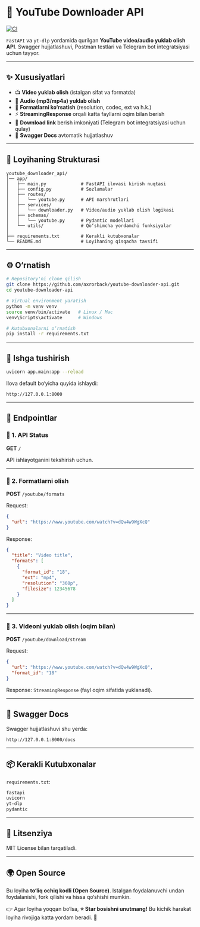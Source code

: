 # 🎥 YouTube Downloader API

[![CI](https://github.com/axrorback/youtube-downloader-api/actions/workflows/ci.yml/badge.svg)](https://github.com/axrorback/youtube-downloader-api/actions/workflows/ci.yml)

`FastAPI` va `yt-dlp` yordamida qurilgan **YouTube video/audio yuklab olish API**.
Swagger hujjatlashuvi, Postman testlari va Telegram bot integratsiyasi uchun tayyor.

---

## ✨ Xususiyatlari

* 📺 **Video yuklab olish** (istalgan sifat va formatda)
* 🎷 **Audio (mp3/mp4a) yuklab olish**
* 📂 **Formatlarni ko‘rsatish** (resolution, codec, ext va h.k.)
* ⚡ **StreamingResponse** orqali katta fayllarni oqim bilan berish
* 🔗 **Download link** berish imkoniyati (Telegram bot integratsiyasi uchun qulay)
* 📝 **Swagger Docs** avtomatik hujjatlashuv

---

## 📂 Loyihaning Strukturasi

```
youtube_downloader_api/
│── app/
│   ├── main.py             # FastAPI ilovasi kirish nuqtasi
│   ├── config.py           # Sozlamalar
│   ├── routes/
│   │   └── youtube.py      # API marshrutlari
│   ├── services/
│   │   └── downloader.py   # Video/audio yuklab olish logikasi
│   ├── schemas/
│   │   └── youtube.py      # Pydantic modellari
│   └── utils/              # Qo‘shimcha yordamchi funksiyalar
│
├── requirements.txt        # Kerakli kutubxonalar
└── README.md               # Loyihaning qisqacha tavsifi
```

---

## ⚙️ O‘rnatish

```bash
# Repository'ni clone qilish
git clone https://github.com/axrorback/youtube-downloader-api.git
cd youtube-downloader-api

# Virtual environment yaratish
python -m venv venv
source venv/bin/activate   # Linux / Mac
venv\Scripts\activate      # Windows

# Kutubxonalarni o‘rnatish
pip install -r requirements.txt
```

---

## 🚀 Ishga tushirish

```bash
uvicorn app.main:app --reload
```

Ilova default bo‘yicha quyida ishlaydi:

```
http://127.0.0.1:8000
```

---

## 📌 Endpointlar

### 🔹 1. API Status

**GET** `/`

API ishlayotganini tekshirish uchun.

---

### 🔹 2. Formatlarni olish

**POST** `/youtube/formats`

Request:

```json
{
  "url": "https://www.youtube.com/watch?v=dQw4w9WgXcQ"
}
```

Response:

```json
{
  "title": "Video title",
  "formats": [
    {
      "format_id": "18",
      "ext": "mp4",
      "resolution": "360p",
      "filesize": 12345678
    }
  ]
}
```

---

### 🔹 3. Videoni yuklab olish (oqim bilan)

**POST** `/youtube/download/stream`

Request:

```json
{
  "url": "https://www.youtube.com/watch?v=dQw4w9WgXcQ",
  "format_id": "18"
}
```

Response: `StreamingResponse` (fayl oqim sifatida yuklanadi).

---

## 📝 Swagger Docs

Swagger hujjatlashuvi shu yerda:

```
http://127.0.0.1:8000/docs
```

---

## 📦 Kerakli Kutubxonalar

`requirements.txt`:

```txt
fastapi
uvicorn
yt-dlp
pydantic
```

---

## 📜 Litsenziya

MIT License bilan tarqatiladi.

---

## 🌍 Open Source

Bu loyiha **to‘liq ochiq kodli (Open Source)**.
Istalgan foydalanuvchi undan foydalanishi, fork qilishi va hissa qo‘shishi mumkin.

👉 Agar loyiha yoqqan bo‘lsa, **⭐️ Star bosishni unutmang!**
Bu kichik harakat loyiha rivojiga katta yordam beradi. 🙌
